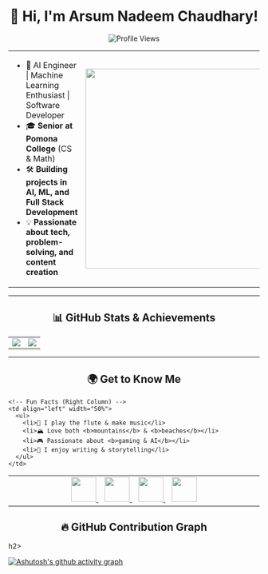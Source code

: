<h1 align="center">👋 Hi, I'm Arsum Nadeem Chaudhary! </h1>

<p align="center">
  <img src="https://komarev.com/ghpvc/?username=AvidThinkerArsum&color=blue" alt="Profile Views" />
</p>


<div align="center">
  <table>
    <tr>
      <td>
        <ul>
          <li>🚀 AI Engineer | Machine Learning Enthusiast | Software Developer</li>
          <li>🎓 <b>Senior at Pomona College</b> (CS & Math)</li>
          <li>🛠 <b>Building projects in AI, ML, and Full Stack Development</b></li>
          <li>💡 <b>Passionate about tech, problem-solving, and content creation</b></li>
        </ul>
      </td>
      <td>
        <img src="https://user-images.githubusercontent.com/55389276/140866485-8fb1c876-9a8f-4d6a-98dc-08c4981eaf70.gif" width="400px"/>
      </td>
    </tr>
  </table>
</div>


---

<h2 align="center">📊 GitHub Stats & Achievements</h2>



<table>
  <tr>
    <td>
      <img src="https://github-readme-stats.vercel.app/api?username=AvidThinkerArsum&show_icons=true&theme=dark" />
    </td>
    <td>
      <img src="https://github-readme-stats.vercel.app/api/top-langs/?username=AvidThinkerArsum&layout=compact&theme=dark" />
    </td>
  </tr>
</table>

---

<h2 align="center">🌍 Get to Know Me</h2>

<table align="center">
  <tr>
    <!-- Social Icons (Left Column) -->
    <td align="center" width="50%">
      <a href="https://linkedin.com/in/arsum">
        <img src="https://cdn-icons-png.flaticon.com/128/174/174857.png" width="50px"/>
      </a>
      &nbsp;&nbsp;
      <a href="https://twitter.com/arsum_nc">
        <img src="https://cdn-icons-png.flaticon.com/128/733/733579.png" width="50px"/>
      </a>
      &nbsp;&nbsp;
      <a href="https://arsumnc.com/">
        <img src="https://cdn-icons-png.flaticon.com/128/888/888843.png" width="50px"/>
      </a>
      &nbsp;&nbsp;
      <a href="mailto:arsumnadeemch16203@gmail.com">
        <img src="https://cdn-icons-png.flaticon.com/128/732/732200.png" width="50px"/>
      </a>
    </td>

    <!-- Fun Facts (Right Column) -->
    <td align="left" width="50%">
      <ul>
        <li>🎵 I play the flute & make music</li>
        <li>🏔 Love both <b>mountains</b> & <b>beaches</b></li>
        <li>🎮 Passionate about <b>gaming & AI</b></li>
        <li>📝 I enjoy writing & storytelling</li>
      </ul>
    </td>
  </tr>
</table>


<h2 align="center"> 🔥 GitHub Contribution Graph  </h2>h2>
  
[![Ashutosh's github activity graph](https://github-readme-activity-graph.vercel.app/graph?username=AvidThinkerArsum&theme=react-dark)](https://github.com/ashutosh00710/github-readme-activity-graph)
